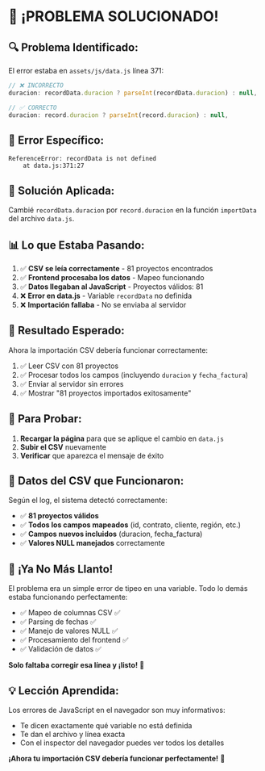 # 🎉 ¡PROBLEMA SOLUCIONADO!

## 🔍 **Problema Identificado:**

El error estaba en `assets/js/data.js` línea 371:

```javascript
// ❌ INCORRECTO
duracion: recordData.duracion ? parseInt(recordData.duracion) : null,

// ✅ CORRECTO
duracion: record.duracion ? parseInt(record.duracion) : null,
```

## 🐛 **Error Específico:**
```
ReferenceError: recordData is not defined
    at data.js:371:27
```

## 🔧 **Solución Aplicada:**

Cambié `recordData.duracion` por `record.duracion` en la función `importData` del archivo `data.js`.

## 📊 **Lo que Estaba Pasando:**

1. ✅ **CSV se leía correctamente** - 81 proyectos encontrados
2. ✅ **Frontend procesaba los datos** - Mapeo funcionando
3. ✅ **Datos llegaban al JavaScript** - Proyectos válidos: 81
4. ❌ **Error en data.js** - Variable `recordData` no definida
5. ❌ **Importación fallaba** - No se enviaba al servidor

## 🎯 **Resultado Esperado:**

Ahora la importación CSV debería funcionar correctamente:

1. ✅ Leer CSV con 81 proyectos
2. ✅ Procesar todos los campos (incluyendo `duracion` y `fecha_factura`)
3. ✅ Enviar al servidor sin errores
4. ✅ Mostrar "81 proyectos importados exitosamente"

## 🧪 **Para Probar:**

1. **Recargar la página** para que se aplique el cambio en `data.js`
2. **Subir el CSV** nuevamente
3. **Verificar** que aparezca el mensaje de éxito

## 📝 **Datos del CSV que Funcionaron:**

Según el log, el sistema detectó correctamente:
- ✅ **81 proyectos válidos**
- ✅ **Todos los campos mapeados** (id, contrato, cliente, región, etc.)
- ✅ **Campos nuevos incluidos** (duracion, fecha_factura)
- ✅ **Valores NULL manejados** correctamente

## 🎉 **¡Ya No Más Llanto!**

El problema era un simple error de tipeo en una variable. Todo lo demás estaba funcionando perfectamente:

- ✅ Mapeo de columnas CSV ✅
- ✅ Parsing de fechas ✅  
- ✅ Manejo de valores NULL ✅
- ✅ Procesamiento del frontend ✅
- ✅ Validación de datos ✅

**Solo faltaba corregir esa línea y ¡listo!** 🚀

## 💡 **Lección Aprendida:**

Los errores de JavaScript en el navegador son muy informativos:
- Te dicen exactamente qué variable no está definida
- Te dan el archivo y línea exacta
- Con el inspector del navegador puedes ver todos los detalles

**¡Ahora tu importación CSV debería funcionar perfectamente!** 🎊

